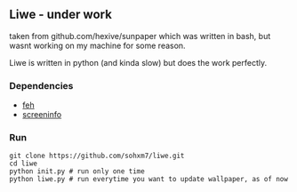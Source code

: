 ## Liwe - under work

taken from github.com/hexive/sunpaper which was written in bash, but wasnt working on my machine for some reason. 

Liwe is written in python (and kinda slow) but does the work perfectly.

### Dependencies
+ [feh](https://github.com/derf/feh)
+ [screeninfo](https://pypi.org/project/screeninfo/)

### Run
```
git clone https://github.com/sohxm7/liwe.git
cd liwe
python init.py # run only one time
python liwe.py # run everytime you want to update wallpaper, as of now
```
